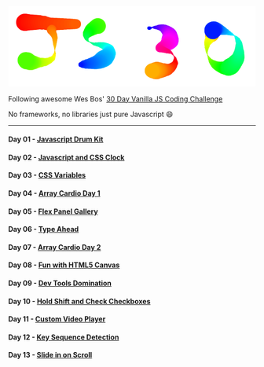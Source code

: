 ![image day 08](image.png)

Following awesome Wes Bos' [30 Day Vanilla JS Coding Challenge](https://javascript30.com)

No frameworks, no libraries just pure Javascript 😄

***

#### Day 01 - [Javascript Drum Kit](https://nayed.github.io/javascript30/01-JavaScript-Drum-Kit)

#### Day 02 - [Javascript and CSS Clock](https://nayed.github.io/javascript30/02-JS-and-CSS-Clock)

#### Day 03 - [CSS Variables](https://nayed.github.io/javascript30/03-CSS-Variables)

#### Day 04 - [Array Cardio Day 1](https://nayed.github.io/javascript30/04-Array-Cardio-Day-1)

#### Day 05 - [Flex Panel Gallery](https://nayed.github.io/javascript30/05-Flex-Panel-Gallery)

#### Day 06 - [Type Ahead](https://nayed.github.io/javascript30/06-Type-Ahead)

#### Day 07 - [Array Cardio Day 2](https://nayed.github.io/javascript30/07-Array-Cardio-Day-2)

#### Day 08 - [Fun with HTML5 Canvas](https://nayed.github.io/javascript30/08-Fun-with-HTML5-Canvas)

#### Day 09 - [Dev Tools Domination](https://nayed.github.io/javascript30/09-Dev-Tools-Domination)

#### Day 10 - [Hold Shift and Check Checkboxes](https://nayed.github.io/javascript30/10-Hold-Shift-and-Check-Checkboxes)

#### Day 11 - [Custom Video Player](https://nayed.github.io/javascript30/11-Custom-Video-Player)

#### Day 12 - [Key Sequence Detection](https://nayed.github.io/javascript30/12-Key-Sequence-Detection)

#### Day 13 - [Slide in on Scroll](https://nayed.github.io/javascript30/13-Slide-in-on-Scroll)
